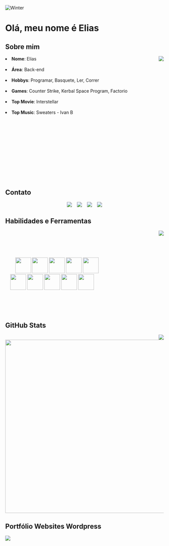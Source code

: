 ![Winter](https://i.redd.it/4vfjr9e1wuey.gif)

<h1> Olá, meu nome é Elias </h1>

<h2> Sobre mim </h2>









<div>
 <img src="https://i.pinimg.com/originals/0e/bb/9c/0ebb9c2d1a9af047ef120ff8bb606cc9.gif" align="right" />
</div>
<li><b>Nome</b>: Elias<br></li>
<br>
<li><b>Área</b>: Back-end</li>
<br>
<li><b>Hobbys</b>: Programar, Basquete, Ler, Correr</li>
<br>
<li><b>Games</b>: Counter Strike, Kerbal Space Program, Factorio</li>
<br>
<li><b>Top Movie</b>: Interstellar</li>
<br>
<li><b>Top Music</b>: Sweaters - Ivan B</li>
<br><br><br><br><br><br><br><br><br><br><br><br>



<h2> Contato </h2>

<div align="center">
 <a href="https://www.linkedin.com/in/elias-mathias-sand-243398234/"><img src="https://img.shields.io/badge/Linkedin-000?style=for-the-badge&logo=linkedin&logoColor=blue"></a>
 &nbsp;&nbsp;
 <a href="mailto:elias.coder1@gmail.com"><img src="https://img.shields.io/badge/Gmail-000?style=for-the-badge&logo=gmail"></a>
 &nbsp;&nbsp;
 <a href="https://www.instagram.com/estodante/"><img src="https://img.shields.io/badge/Instagram-000?style=for-the-badge&logo=instagram"></a>
 &nbsp;&nbsp;
 <a href="https://twitter.com/note_coder_"><img src="https://img.shields.io/badge/Twitter-000?style=for-the-badge&logo=twitter"></a>
</div>



<h2> Habilidades e Ferramentas</h2>

<div>
 <img src="https://i.pinimg.com/originals/39/3d/c6/393dc67bfedcfad62a1ae4c2dd83cbbd.gif" align="right" />
</div>
<div><br><br><br><br><br>
 &nbsp; &nbsp; &nbsp; &nbsp;
 <img src ="https://cdn.jsdelivr.net/gh/devicons/devicon/icons/java/java-original.svg" width=50px;>
 <img src ="https://cdn.jsdelivr.net/gh/devicons/devicon/icons/html5/html5-original.svg" width=50px;>
 <img src ="https://cdn.jsdelivr.net/gh/devicons/devicon/icons/css3/css3-original.svg" width=50px;>
 <img src ="https://cdn.jsdelivr.net/gh/devicons/devicon/icons/javascript/javascript-original.svg" width=50px;>
 <img src ="https://cdn.jsdelivr.net/gh/devicons/devicon/icons/python/python-original.svg" width=50px;>
 <br>
 &nbsp; &nbsp;
 <img src ="https://cdn.jsdelivr.net/gh/devicons/devicon/icons/c/c-original.svg" width=50px;>
 <img src ="https://cdn.jsdelivr.net/gh/devicons/devicon/icons/git/git-original.svg" width=50px;>
 <img src ="https://cdn.jsdelivr.net/gh/devicons/devicon/icons/spring/spring-original.svg" width=50px;>
 <img src ="https://cdn.jsdelivr.net/gh/devicons/devicon/icons/vscode/vscode-original.svg" width=50px;>
 <img src ="https://cdn.jsdelivr.net/gh/devicons/devicon/icons/intellij/intellij-original.svg" width=50px;>
</div>
<br><br><br><br>

<h2> GitHub Stats </h2>

<img src="https://media.tenor.com/c6YiNkNxifgAAAAj/ghost.gif.gif" align="right">
<img src="https://github-readme-stats.vercel.app/api?username=EliasNote&theme=transparent&bg_color=000&border_color=ffffff&show_icons=true&icon_color=1246AB&title_color=1246AB&text_color=FFF" width=550px;>



<h2> Portfólio Websites Wordpress </h2>

<a href="https://eliassudan.com.br"><img src="https://img.shields.io/badge/Portfólio-100000?style=for-the-badge&logoColor=white"></a>
